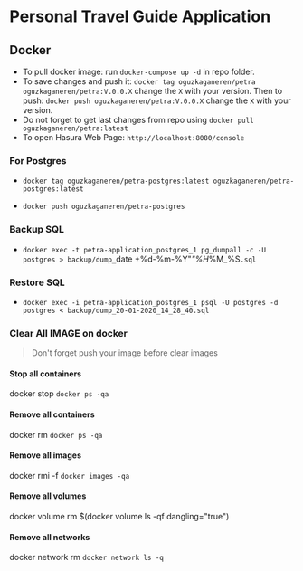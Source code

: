# Personal Travel Guide Application

## Docker
* To pull docker image: run `docker-compose up -d` in repo folder.
* To save changes and push it: `docker tag oguzkaganeren/petra oguzkaganeren/petra:V.0.0.X` change the `X` with your version. Then to push: `docker push oguzkaganeren/petra:V.0.0.X` change the `X` with your version.
* Do not forget to get last changes from repo using `docker pull oguzkaganeren/petra:latest` 
* To open Hasura Web Page: `http://localhost:8080/console`

### For Postgres

* `docker tag oguzkaganeren/petra-postgres:latest oguzkaganeren/petra-postgres:latest`

* `docker push oguzkaganeren/petra-postgres`

### Backup SQL

* `docker exec -t petra-application_postgres_1 pg_dumpall -c -U postgres > backup/dump_`date +%d-%m-%Y"_"%H_%M_%S`.sql`

### Restore SQL

* `docker exec -i petra-application_postgres_1 psql -U postgres -d postgres < backup/dump_20-01-2020_14_28_40.sql`

### Clear All IMAGE on docker

> Don't forget push your image before clear images

#### Stop all containers
docker stop `docker ps -qa`

#### Remove all containers
docker rm `docker ps -qa`

#### Remove all images
docker rmi -f `docker images -qa `

#### Remove all volumes
docker volume rm $(docker volume ls -qf dangling="true")

#### Remove all networks
docker network rm `docker network ls -q`
